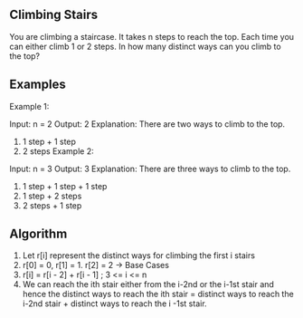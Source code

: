 ## Climbing Stairs
You are climbing a staircase. It takes n steps to reach the top.
Each time you can either climb 1 or 2 steps. In how many distinct ways can you climb to the top?

## Examples
Example 1:

Input: n = 2
Output: 2
Explanation: There are two ways to climb to the top.
1. 1 step + 1 step
2. 2 steps
Example 2:

Input: n = 3
Output: 3
Explanation: There are three ways to climb to the top.
1. 1 step + 1 step + 1 step
2. 1 step + 2 steps
3. 2 steps + 1 step

## Algorithm
1. Let r[i] represent the distinct ways for climbing the first i stairs
2. r[0] = 0, r[1] = 1. r[2] = 2 -> Base Cases
3. r[i] = r[i - 2] + r[i - 1] ; 3 <= i <= n
4. We can reach the ith stair either from the i-2nd or the i-1st stair and hence the distinct ways to reach the ith stair = distinct ways to reach the i-2nd stair + distinct ways to reach the i -1st stair.